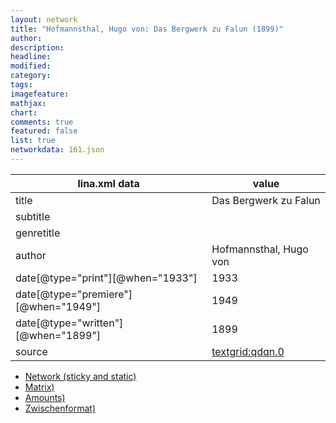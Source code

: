 ```yaml
---
layout: network
title: "Hofmannsthal, Hugo von: Das Bergwerk zu Falun (1899)"
author:
description:
headline:
modified:
category:
tags:
imagefeature: 
mathjax: 
chart: 
comments: true
featured: false
list: true
networkdata: 161.json
---
```

lina.xml data  | value
------------- | -------------
title|Das Bergwerk zu Falun
subtitle|
genretitle|
author|Hofmannsthal, Hugo von
date[@type="print"][@when="1933"]|1933
date[@type="premiere"][@when="1949"]|1949
date[@type="written"][@when="1899"]|1899
source|[textgrid:qdqn.0](https://textgridlab.org/1.0/tgcrud-public/rest/textgrid:qdqn.0/data)



* [Network (sticky and static)](/linas/network161)
* [Matrix)](/linas/matrix161)
* [Amounts)](/linas/amount161)
* [Zwischenformat)](/linas/lina161 )
